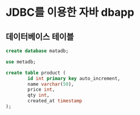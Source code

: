 # JDBC를 이용한 자바 dbapp

## 데이터베이스 테이블
```sql
create database matadb;

use metadb;

create table product (
		id int primary key auto_increment,
        name varchar(50),
        price int,
        qty int,
        created_at timestamp
);
```